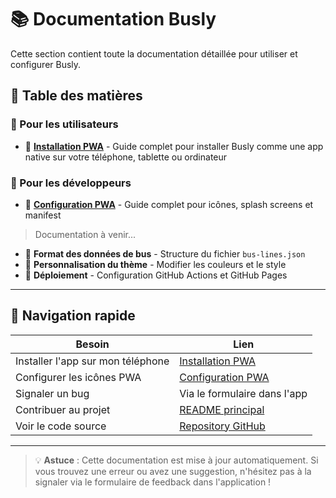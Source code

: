 # 📚 Documentation Busly

Cette section contient toute la documentation détaillée pour utiliser et configurer Busly.

## 📑 Table des matières

### 👥 Pour les utilisateurs

- 📱 **[Installation PWA](installation-pwa.md)** - Guide complet pour installer Busly comme une app native sur votre téléphone, tablette ou ordinateur

### 🔧 Pour les développeurs

- 📱 **[Configuration PWA](pwa-setup.md)** - Guide complet pour icônes, splash screens et manifest

> Documentation à venir...

- 🚌 **Format des données de bus** - Structure du fichier `bus-lines.json`
- 🎨 **Personnalisation du thème** - Modifier les couleurs et le style
- 🚀 **Déploiement** - Configuration GitHub Actions et GitHub Pages

---

## 🎯 Navigation rapide

| Besoin                            | Lien                                                     |
| --------------------------------- | -------------------------------------------------------- |
| Installer l'app sur mon téléphone | [Installation PWA](installation-pwa.md)                  |
| Configurer les icônes PWA         | [Configuration PWA](pwa-setup.md)                        |
| Signaler un bug                   | Via le formulaire dans l'app                             |
| Contribuer au projet              | [README principal](../README.md#contribution)            |
| Voir le code source               | [Repository GitHub](https://github.com/MmAaXx/bus-hours) |

---

> 💡 **Astuce** : Cette documentation est mise à jour automatiquement. Si vous trouvez une erreur ou avez une suggestion, n'hésitez pas à la signaler via le formulaire de feedback dans l'application !
